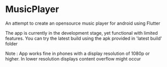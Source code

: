 # MusicPlayer
An attempt to create an opensource music player for android using Flutter

  The app is currently in the development stage, yet functional with limited features.
  You can try the latest build using the apk provided in 'latest build' folder

  Note : App works fine in phones with a display resolution of 1080p or higher. In lower resolution displays content overflow might occur
